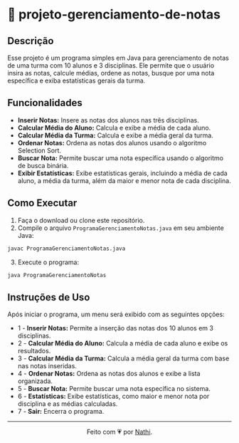 # 📑 projeto-gerenciamento-de-notas

## Descrição

Esse projeto é um programa simples em Java para gerenciamento de notas de uma turma com 10 alunos e 3 disciplinas. Ele permite que o usuário insira as notas, calcule médias, ordene as notas, busque por uma nota específica e exiba estatísticas gerais da turma.

## Funcionalidades

- **Inserir Notas:** Insere as notas dos alunos nas três disciplinas. 
- **Calcular Média do Aluno:** Calcula e exibe a média de cada aluno. 
- **Calcular Média da Turma:** Calcula e exibe a média geral da turma. 
- **Ordenar Notas:** Ordena as notas dos alunos usando o algoritmo Selection Sort. 
- **Buscar Nota:** Permite buscar uma nota específica usando o algoritmo de busca binária. 
- **Exibir Estatísticas:** Exibe estatísticas gerais, incluindo a média de cada aluno, a média da turma, além da maior e menor nota de cada disciplina. 

## Como Executar

1. Faça o download ou clone este repositório.
2. Compile o arquivo `ProgramaGerenciamentoNotas.java` em seu ambiente Java:

```bash
javac ProgramaGerenciamentoNotas.java
```

3. Execute o programa:

```bash
java ProgramaGerenciamentoNotas
```

## Instruções de Uso

Após iniciar o programa, um menu será exibido com as seguintes opções:

- 1 - **Inserir Notas:** Permite a inserção das notas dos 10 alunos em 3 disciplinas.
- 2 - **Calcular Média do Aluno:** Calcula a média de cada aluno e exibe os resultados.
- 3 - **Calcular Média da Turma:** Calcula a média geral da turma com base nas notas inseridas.
- 4 - **Ordenar Notas:** Ordena as notas dos alunos e exibe a lista organizada.
- 5 - **Buscar Nota:** Permite buscar uma nota específica no sistema.
- 6 - **Estatísticas:** Exibe estatísticas, como maior e menor nota por disciplina e as médias calculadas.
- 7 - **Sair:** Encerra o programa.

---
<div align="center">Feito com 💗 por <a href="https://github.com/nathaliacappellini">Nathi</a>.</div>
